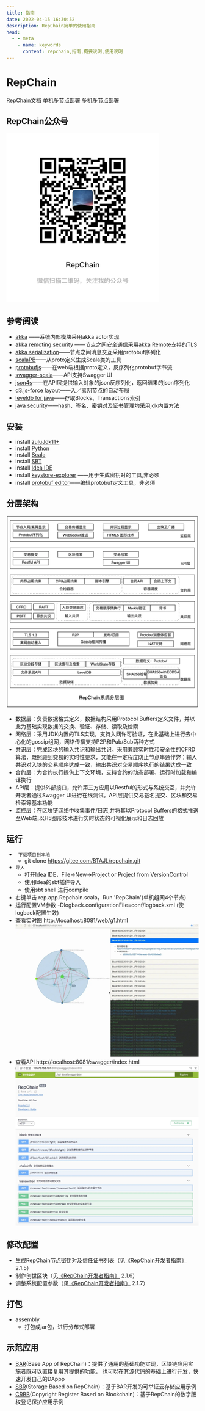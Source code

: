 ```yaml
---
title: 指南
date: 2022-04-15 16:30:52
description: RepChain简单的使用指南
head:
  - - meta
    - name: keywords
      content: repchain,指南,概要说明,使用说明
---
```


# RepChain
[RepChain文档](https://gitee.com/BTAJL/repchain/attach_files)   [单机多节点部署](https://iscas1-my.sharepoint.cn/:v:/g/personal/zhengls_iscas1_partner_onmschina_cn/EaghaEdYxndOm1f7H01RNVoBRqWm7v5kCFXUZ4QwVVP7Wg?e=fIa58e)   [多机多节点部署](https://iscas1-my.sharepoint.cn/:v:/g/personal/zhengls_iscas1_partner_onmschina_cn/Ebk4-kDPg25KjE-9oSBKTuEBwD9pTJeQAgal_AYquLPHzg?e=D9tQNF)

## RepChain公众号
<p align="center" style="width: 400px">
  <img src="/gongzhong.jpg">
</p>


## 参考阅读
- [akka](https://akka.io/) ——系统内部模块采用akka actor实现
- [akka remoting security](http://doc.akka.io/docs/akka/current/scala/remoting.html) ——节点之间安全通信采用akka Remote支持的TLS
- [akka serialization](http://doc.akka.io/docs/akka/current/scala/serialization.html)——节点之间消息交互采用protobuf序列化
- [scalaPB](https://scalapb.github.io/)——从proto定义生成Scala类的工具
- [protobufjs](https://github.com/dcodeIO/ProtoBuf.js/)——在web端根据proto定义，反序列化protobuf字节流
- [swagger-scala](https://github.com/swagger-api/swagger-scala-module)——API支持Swagger UI
- [json4s](https://github.com/json4s/json4s)——在API层提供输入对象的json反序列化，返回结果的json序列化
- [d3.js-force layout](https://github.com/d3/d3-3.x-api-reference/blob/master/Force-Layout.md)——入／离网节点的自动布局
- [leveldb for java](https://github.com/dain/leveldb)——存取Blocks、Transactions索引
- [java security](http://docs.oracle.com/javase/8/docs/technotes/guides/security/index.html)——hash、签名、密钥对及证书管理均采用jdk内置方法

## 安装
- install [zuluJdk11+](https://www.azul.com/downloads/zulu-community/?&architecture=x86-64-bit&package=jdk)
- install [Python](http://www.python.org/downloads/)
- install [Scala](https://www.scala-lang.org/download/)
- install [SBT](http://www.scala-sbt.org/release/docs/Setup.html)
- install [Idea IDE](https://www.jetbrains.com/idea/download/#section=windows)
- install [keystore-explorer](http://keystore-explorer.org/) ——用于生成密钥对的工具,非必须
- install [protobuf editor](https://github.com/Enide/polyglot-maven-editors)——编辑protobuf定义工具，非必须

## 分层架构
![RepChain系统分层图](/img/113645_f9476663_1598833.webp)
- 数据层：负责数据格式定义，数据结构采用Protocol Buffers定义文件，并以此为基础实现数据的交换、验证、存储、读取及检索
- 网络层：采用JDK内置的TLS实现，支持入网许可验证，在此基础上进行去中心化的gossip组网，网络传播支持P2P和Pub/Sub两种方式
- 共识层：完成区块的输入共识和输出共识。采用兼顾实时性和安全性的CFRD算法，既照顾到交易的实时性要求，又能在一定程度防止节点串通作弊；输入共识对入块的交易顺序达成一致，输出共识对交易顺序执行的结果达成一致
- 合约层：为合约执行提供上下文环境，支持合约的动态部署、运行时加载和编译执行
- API层：提供外部接口，允许第三方应用以Restful的形式与系统交互，并允许开发者通过Swagger UI进行在线测试。API层提供交易签名提交、区块和交易检索等基本功能
- 监控层：在区块链网络中收集事件/日志,并将其以Protocol Buffers的格式推送至Web端,以H5图形技术进行实时状态的可视化展示和日志回放

## 运行
- ` 下载项目到本地`
  - git clone https://gitee.com/BTAJL/repchain.git
- `导入`
  - 打开Idea IDE，File->New->Project or Project from VersionControl
  - 使用Idea的sbt插件导入
  - 使用sbt shell 进行compile
- 右键单击 rep.app.Repchain.scala，Run 'RepChain'(单机组网4个节点)
- 运行配置VM参数 -Dlogback.configurationFile=conf/logback.xml (使logback配置生效)
- 查看实时图 http://localhost:8081/web/g1.html
  ![实时状态图](/img/174424_b02748a4_1598833.webp)
- 查看API  http://localhost:8081/swagger/index.html
  ![Swagger-UI](/img/165836_553469bc_1598833.webp "swagger-ui.png")

## 修改配置
- 生成RepChain节点密钥对及信任证书列表（见[《RepChain开发者指南》](https://gitee.com/BTAJL/repchain/attach_files/235993/download) 2.1.5）
- 制作创世区块（见[《RepChain开发者指南》](https://gitee.com/BTAJL/repchain/attach_files/235993/download) 2.1.6）
- 调整系统配置参数（见[《RepChain开发者指南》](https://gitee.com/BTAJL/repchain/attach_files/235993/download) 2.1.7）

## 打包
- assembly
  - 打包成jar包，进行分布式部署

## 示范应用
- [BAR](https://gitee.com/linkel/bar)(Base App of RepChain)：提供了通用的基础功能实现，区块链应用实施者既可以直接复用其提供的功能， 也可以在其源代码的基础上进行开发，快速开发自己的DAppp
- [SBR](https://gitee.com/JayTsang/bar)(Storage Based on RepChain)：基于BAR开发的可举证云存储应用示例
- [CRBB](https://gitee.com/linkel/CRBBV1.0)(Copyright Register Based on Blockchain)：基于RepChain的数字版权登记保护应用示例


